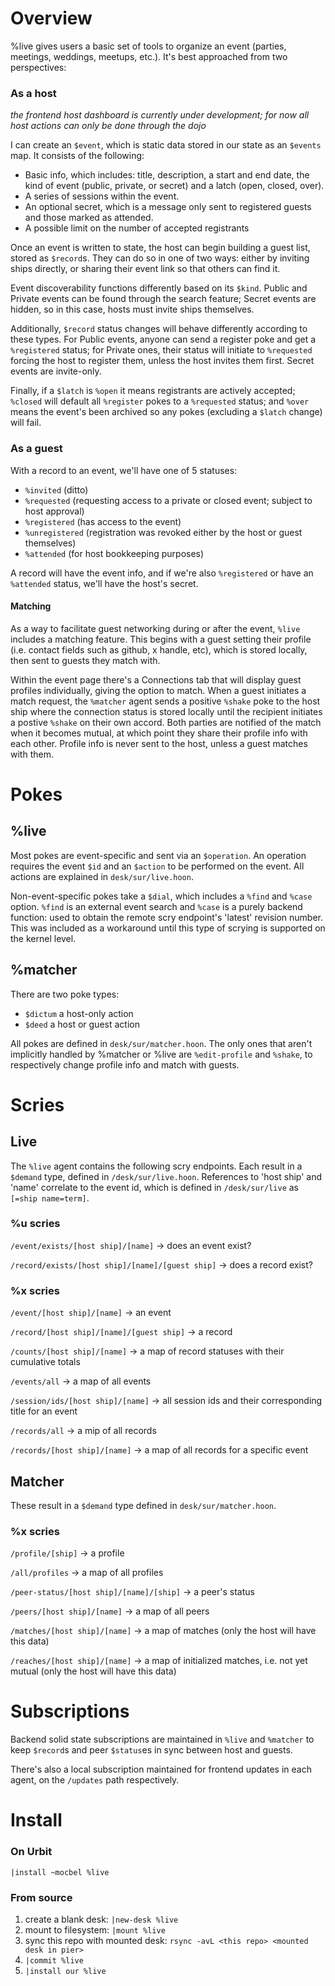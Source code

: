 # Overview
%live gives users a basic set of tools to organize an event (parties,
meetings, weddings, meetups, etc.). It's best approached from two
perspectives:

### As a host
*the frontend host dashboard is currently under development; for now all
host actions can only be done through the dojo*

I can create an `$event`, which is static data stored in our state as an
`$events` map. It consists of the following:
- Basic info, which includes: title, description, a start and end date, the
  kind of event (public, private, or secret) and a latch (open, closed,
  over).
- A series of sessions within the event.
- An optional secret, which is a message only sent to registered guests and
those marked as attended.
- A possible limit on the number of accepted registrants

Once an event is written to state, the host can begin building a
guest list, stored as `$record`s. They can do so in one of two ways: either by
inviting ships directly, or sharing their event link so that others
can find it.

Event discoverability functions differently based on its `$kind`. Public
and Private events can be found through the search feature; Secret
events are hidden, so in this case, hosts must invite ships themselves.

Additionally, `$record` status changes will behave differently according to
these types. For Public events, anyone can send a register poke and get
a `%registered` status; for Private ones, their status will initiate to
`%requested` forcing the host to register them, unless the host
invites them first. Secret events are invite-only.

Finally, if a `$latch` is `%open` it means registrants are actively
accepted; `%closed` will default all `%register` pokes to a `%requested` status;
and `%over` means the event's been archived so any pokes (excluding a
`$latch` change) will fail.

### As a guest
With a record to an event, we'll have one of 5 statuses:
- `%invited` (ditto)
- `%requested` (requesting access to a private or closed event; subject to host
  approval)
- `%registered` (has access to the event)
- `%unregistered` (registration was revoked either by the host or guest
  themselves)
- `%attended` (for host bookkeeping purposes)

A record will have the event info, and if we're also
`%registered` or have an `%attended` status, we'll have the host's
secret.

#### Matching
As a way to facilitate guest networking during or after the event,
`%live` includes a matching feature. This begins with a guest setting their
profile (i.e. contact fields such as github, x handle, etc), which is stored locally, then sent to guests they match with.

Within the event page there's a Connections tab that will display guest
profiles individually, giving the option to match. When a guest initiates
a match request, the `%matcher` agent sends a positive `%shake` poke to
the host ship where the connection status is stored locally until the
recipient initiates a postive `%shake` on their own accord. Both parties are
notified of the match when it becomes mutual, at which point they share
their profile info with each other. Profile info is never sent to the host, unless a guest matches with them.

# Pokes
## %live
Most pokes are event-specific and sent via an `$operation`. An operation
requires the event `$id` and an `$action` to be performed on the event.
All actions are explained in `desk/sur/live.hoon`.

Non-event-specific pokes take a `$dial`, which includes a `%find` and
`%case` option. `%find` is an external event search and `%case` is a
purely backend function: used to obtain the remote scry endpoint's
'latest' revision number. This was included as a workaround until this
type of scrying is supported on the kernel level.

## %matcher
There are two poke types:
- `$dictum` a host-only action
- `$deed` a host or guest action

All pokes are defined in `desk/sur/matcher.hoon`. The only ones that aren't implicitly handled by %matcher or %live are `%edit-profile` and `%shake`, to respectively change profile info and match with guests.

# Scries
## Live
The `%live` agent contains the following scry endpoints. Each result in
a `$demand` type, defined in `/desk/sur/live.hoon`. References to 'host ship' and
'name' correlate to the event id, which is defined in `/desk/sur/live` as `[=ship
name=term]`.

### %u scries
`/event/exists/[host ship]/[name]` -> does an event exist?

`/record/exists/[host ship]/[name]/[guest ship]` -> does a record exist?

### %x scries
`/event/[host ship]/[name]` -> an event

`/record/[host ship]/[name]/[guest ship]` -> a record

`/counts/[host ship]/[name]` -> a map of record statuses with their cumulative
totals

`/events/all` -> a map of all events

`/session/ids/[host ship]/[name]` -> all session ids and their corresponding
title for an event

`/records/all` -> a mip of all records

`/records/[host ship]/[name]` -> a map of all records for a specific event

## Matcher
These result in a `$demand` type defined in `desk/sur/matcher.hoon`.

### %x scries
`/profile/[ship]` -> a profile

`/all/profiles` -> a map of all profiles

`/peer-status/[host ship]/[name]/[ship]` -> a peer's status

`/peers/[host ship]/[name]` -> a map of all peers

`/matches/[host ship]/[name]` -> a map of matches (only the host will
have this data)

`/reaches/[host ship]/[name]` -> a map of initialized matches, i.e. not
yet mutual (only the host will have this data)

# Subscriptions
Backend solid state subscriptions are maintained in `%live` and `%matcher` to keep `$record`s and peer `$status`es in sync between host and guests.

There's also a local subscription maintained for frontend updates in
each agent, on the `/updates` path respectively.

# Install
### On Urbit
`|install ~mocbel %live`

### From source
1. create a blank desk: `|new-desk %live`
2. mount to filesystem: `|mount %live`
3. sync this repo with mounted desk: `rsync -avL <this repo> <mounted desk in pier>`
4. `|commit %live`
5. `|install our %live`
